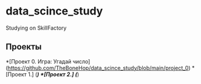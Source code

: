 # data_scince_study
Studying on SkillFactory 

## Проекты
*[Проект 0. Игра: Угадай число] (https://github.com/TheBoneHop/data_scince_study/blob/main/project_0)
*[Проект 1.] (___)
*[Проект 2.] (___)